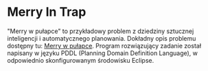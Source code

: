 # Merry In Trap

"Merry w pułapce" to przykładowy problem z dziedziny sztucznej inteligencji i automatycznego planowania. Dokładny opis problemu dostępny tu: [Merry w pułapce](http://www.cs.put.poznan.pl/jpotoniec/sokoban/merry.html). Program rozwiązujący zadanie został napisany w języku PDDL (Planning Domain Definition Language), w odpowiednio skonfigurowanym środowisku Eclipse.